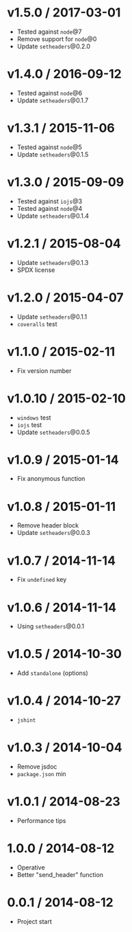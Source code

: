 v1.5.0 / 2017-03-01
==================

  * Tested against `node`@7
  * Remove support for `node`@0
  * Update `setheaders`@0.2.0

v1.4.0 / 2016-09-12
==================

  * Tested against `node`@6
  * Update `setheaders`@0.1.7

v1.3.1 / 2015-11-06
==================

  * Tested against `node`@5
  * Update `setheaders`@0.1.5

v1.3.0 / 2015-09-09
==================

  * Tested against `iojs`@3
  * Tested against `node`@4
  * Update `setheaders`@0.1.4

v1.2.1 / 2015-08-04
==================

  * Update `setheaders`@0.1.3
  * SPDX license

v1.2.0 / 2015-04-07
==================

  * Update `setheaders`@0.1.1
  * `coveralls` test

v1.1.0 / 2015-02-11
==================

  * Fix version number

v1.0.10 / 2015-02-10
==================

  * `windows` test
  * `iojs` test
  * Update `setheaders`@0.0.5

v1.0.9 / 2015-01-14
==================

  * Fix anonymous function

v1.0.8 / 2015-01-11
==================

  * Remove header block
  * Update `setheaders`@0.0.3

v1.0.7 / 2014-11-14
==================

  * Fix `undefined` key

v1.0.6 / 2014-11-14
==================

  * Using `setheaders`@0.0.1

v1.0.5 / 2014-10-30
==================

  * Add `standalone` (options)

v1.0.4 / 2014-10-27
==================

  * `jshint`

v1.0.3 / 2014-10-04
==================

  * Remove jsdoc
  * `package.json` min

v1.0.1 / 2014-08-23
==================

  * Performance tips

1.0.0 / 2014-08-12
==================

  * Operative
  * Better "send_header" function

0.0.1 / 2014-08-12
==================

  * Project start
